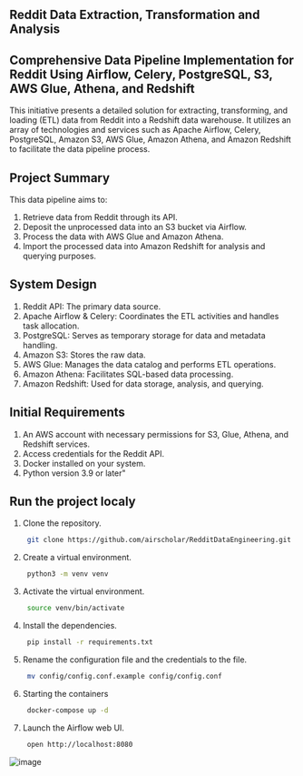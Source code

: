 ## Reddit Data Extraction, Transformation and Analysis

## Comprehensive Data Pipeline Implementation for Reddit Using Airflow, Celery, PostgreSQL, S3, AWS Glue, Athena, and Redshift

This initiative presents a detailed solution for extracting, transforming, and loading (ETL) data from Reddit into a Redshift data warehouse. It utilizes an array of technologies and services such as Apache Airflow, Celery, PostgreSQL, Amazon S3, AWS Glue, Amazon Athena, and Amazon Redshift to facilitate the data pipeline process.

## Project Summary
 
 This data pipeline aims to:

1. Retrieve data from Reddit through its API.
2. Deposit the unprocessed data into an S3 bucket via Airflow.
3. Process the data with AWS Glue and Amazon Athena.
4. Import the processed data into Amazon Redshift for analysis and querying purposes.


## System Design

1. Reddit API: The primary data source.
2. Apache Airflow & Celery: Coordinates the ETL activities and handles task allocation.
3. PostgreSQL: Serves as temporary storage for data and metadata handling.
4. Amazon S3: Stores the raw data.
5. AWS Glue: Manages the data catalog and performs ETL operations.
6. Amazon Athena: Facilitates SQL-based data processing.
7. Amazon Redshift: Used for data storage, analysis, and querying.


## Initial Requirements
1. An AWS account with necessary permissions for S3, Glue, Athena, and Redshift services.
2. Access credentials for the Reddit API.
3. Docker installed on your system.
4. Python version 3.9 or later"


## Run the project localy
1. Clone the repository.
   ```bash
    git clone https://github.com/airscholar/RedditDataEngineering.git
   ```
2. Create a virtual environment.
   ```bash
    python3 -m venv venv
   ```
3. Activate the virtual environment.
   ```bash
    source venv/bin/activate
   ```
4. Install the dependencies.
   ```bash
    pip install -r requirements.txt
   ```
5. Rename the configuration file and the credentials to the file.
   ```bash
    mv config/config.conf.example config/config.conf
   ```
6. Starting the containers
   ```bash
    docker-compose up -d
   ```
7. Launch the Airflow web UI.
   ```bash
    open http://localhost:8080
   ```


![image](https://github.com/aravinddudam/Reddit-Data-Extraction-Transformation-and-Analysis/assets/122600985/bc47e0bd-0cae-48c2-91b4-27cdc5fc7851)

   

